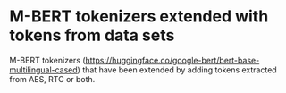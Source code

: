# M-BERT tokenizers extended with tokens from data sets

M-BERT tokenizers (https://huggingface.co/google-bert/bert-base-multilingual-cased) that have been extended by adding tokens extracted from AES, RTC or both.